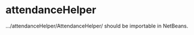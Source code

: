 attendanceHelper
================

.../attendanceHelper/AttendanceHelper/ should be importable in NetBeans.
